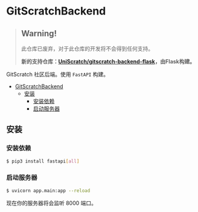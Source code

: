 # GitScratchBackend

> ## Warning!
> 此仓库已废弃，对于此仓库的开发将不会得到任何支持。
> 
> **新的支持仓库：[UniScratch/gitscratch-backend-flask](https://github.com/UniScratch/gitscratch-backend-flask)，由Flask构建。**

GitScratch 社区后端。使用 `FastAPI` 构建。

- [GitScratchBackend](#gitscratchbackend)
  - [安装](#安装)
    - [安装依赖](#安装依赖)
    - [启动服务器](#启动服务器)

## 安装

### 安装依赖
``` bash
$ pip3 install fastapi[all]
```

### 启动服务器
``` bash
$ uvicorn app.main:app --reload
```

现在你的服务器将会监听 8000 端口。

